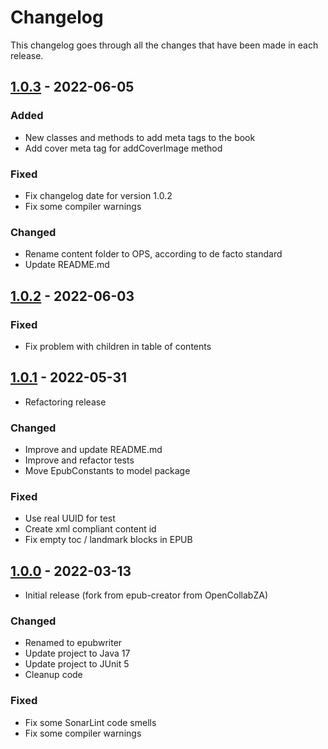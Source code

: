 # Changelog

This changelog goes through all the changes that have been made in each release.

## [1.0.3]() - 2022-06-05

### Added

* New classes and methods to add meta tags to the book
* Add cover meta tag for addCoverImage method

### Fixed

* Fix changelog date for version 1.0.2
* Fix some compiler warnings

### Changed

* Rename content folder to OPS, according to de facto standard
* Update README.md

## [1.0.2]() - 2022-06-03

### Fixed

* Fix problem with children in table of contents

## [1.0.1]() - 2022-05-31

* Refactoring release

### Changed

* Improve and update README.md
* Improve and refactor tests
* Move EpubConstants to model package

### Fixed

* Use real UUID for test
* Create xml compliant content id
* Fix empty toc / landmark blocks in EPUB

## [1.0.0]() - 2022-03-13

* Initial release (fork from epub-creator from OpenCollabZA)

### Changed

* Renamed to epubwriter
* Update project to Java 17
* Update project to JUnit 5
* Cleanup code

### Fixed

* Fix some SonarLint code smells
* Fix some compiler warnings